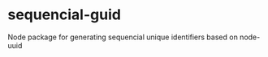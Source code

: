 sequencial-guid
===============

Node package for generating sequencial unique identifiers based on node-uuid 
